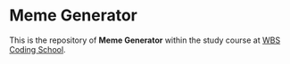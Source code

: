 # Meme Generator
This is the repository of **Meme Generator** within the study course at [WBS Coding School](https://www.wbscodingschool.com/).
